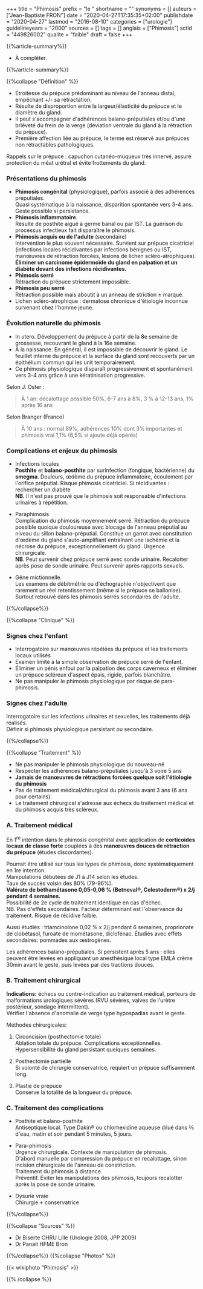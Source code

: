 +++
title = "Phimosis"
prefix = "le "
shortname = ""
synonyms = []
auteurs = ["Jean-Baptiste FRON"]
date = "2020-04-27T17:35:35+02:00"
publishdate = "2020-04-27"
lastmod = "2016-08-10"
categories = ["urologie"]
guidelineyears = "2000"
sources = []
tags = []
anglais = ["Phimosis"]
sctid = "449826002"
qualite = "faible"
draft = false
+++

{{%article-summary%}}

- À compléter.

{{%/article-summary%}}

{{%collapse "Définition" %}}

- Étroitesse du prépuce prédominant au niveau de l'anneau distal, empêchant +/- sa rétractation.
- Résulte de disproportion entre la largeur/élasticité du prépuce et le diamètre du gland.
- Il peut s'accompagner d'adhérences balano-préputiales et/ou d'une brièveté du frein de la verge (déviation ventrale du gland à la rétraction du prépuce).
- Première affection liée au prépuce, le terme est réservé aux prépuces non rétractables pathologiques.

Rappels sur le prépuce : capuchon cutanéo-muqueux très innervé, assure protection du méat urétral et évite frottements du gland.

### Présentations du phimosis

- **Phimosis congénital** (physiologique), parfois associé à des adhérences préputiales.  
Quasi systématique à la naissance, disparition spontanée vers 3-4 ans. Geste possible si persistance.
- **Phimosis inflammatoire**.  
Résulte de posthite aiguë à germe banal ou par IST. La guérison du processus infectieux fait disparaître le phimosis.
- **Phimosis acquis ou de l'adulte** (secondaire)  
Intervention le plus souvent nécessaire. Survient sur prépuce cicatriciel (infections locales récidivantes par infections bénignes ou IST, manœuvres de rétraction forcées, lésions de lichen scléro-atrophiques).  
**Éliminer un carcinome épidermoïde du gland en palpation et un diabète devant des infections récidivantes.**
- **Phimosis serré**  
Rétraction du prépuce strictement impossible.
- **Phimosis peu serré**  
Rétraction possible mais aboutit à un anneau de striction ± marqué.
- Lichen scléro-atrophique : dermatose chronique d'étiologie inconnue survenant chez l'homme jeune.

### Évolution naturelle du phimosis

- In utero. Développement du prépuce à partir de la 8e semaine de grossesse, recouvrant le gland à la 16e semaine.
- À la naissance. En général, il est impossible de découvrir le gland. Le feuillet interne du prépuce et la surface du gland sont recouverts par un épithélium commun qui les unit temporairement.
- Ce phimosis physiologique disparaît progressivement et spontanément vers 3-4 ans grâce à une kératinisation progressive.

Selon J. Oster :
> À 1 an: décalottage possible 50%, 6-7 ans à 8%, 3 % à 12-13 ans, 1% après 16 ans

Selon Branger (France)
> À 10 ans : normal 89%, adhérences 10% dont 3% importantes et phimosis vrai 1,1% (6,5% si ajoute déjà opérés)

### Complications et enjeux du phimosis

- Infections locales  
**Posthite** et **balano-posthite** par surinfection (fongique, bactérienne) du **smegma**. Douleurs, œdème du prépuce inflammatoire, écoulement par l'orifice préputial. Risque phimosis cicatriciel. Si récidivantes : rechercher un diabète  
**NB.** Il n'est pas prouvé que le phimosis soit responsable d'infections urinaires à répétition.

- Paraphimosis  
Complication du phimosis moyennement serré. Rétraction du prépuce possible quoique douloureuse avec blocage de l'anneau préputial au niveau du sillon balano-préputial. Constitue un garrot avec constitution d'œdème du gland s'auto-amplifiant entraînant une ischémie et la nécrose du prépuce, exceptionnellement du gland. Urgence chirurgicale.  
**NB**. Peut survenir chez prépuce serré avec sonde urinaire. Recalotter après pose de sonde urinaire. Peut survenir après rapports sexuels.

- Gêne mictionnelle.  
Les examens de débitmétrie ou d'échographie n'objectivent que rarement un réel retentissement (même si le prépuce se ballonise). Surtout retrouvé dans les phimosis serrés secondaires de l'adulte.

{{%/collapse%}}

{{%collapse "Clinique" %}}

### Signes chez l'enfant

- Interrogatoire sur manœuvres répétées du prépuce et les traitements locaux utilisés
- Examen limité à la simple observation de prépuce serré de l'enfant.  
- Éliminer un pénis enfoui par la palpation des corps caverneux et éliminer un prépuce scléreux d'aspect épais, rigide, parfois blanchâtre.
- Ne pas manipuler le phimosis physiologique par risque de para-phimosis.

### Signes chez l'adulte

Interrogatoire sur les infections urinaires et sexuelles, les traitements déjà réalisés.  
Définir si phimosis physiologique persistant ou secondaire.

{{%/collapse%}}

{{%collapse "Traitement" %}}

- Ne pas manipuler le phimosis physiologique du nouveau-né
- Respecter les adhérences balano-préputiales jusqu'à 3 voire 5 ans
- **Jamais de manœuvres de rétractions forcées quelque soit l'étiologie du phimosis**
- Pas de traitement médical/chirurgical du phimosis avant 3 ans (6 ans pour certains).
- Le traitement chirurgical s'adresse aux échecs du traitement médical et du phimosis acquis très scléreux.

### A. Traitement médical

En 1<sup>re</sup> intention dans le phimosis congénital avec application de **corticoïdes locaux de classe forte** couplées à des **manœuvres douces de rétraction du prépuce** (études discordantes).

Pourrait être utilisé sur tous les types de phimosis, donc systématiquement en 1re intention.  
Manipulations débutées de J1 à J14 selon les études.  
Taux de succès voisin des 80% (79-96%).  
**Valérate de béthamétasone 0,05-0,06 %  (Betneval®, Celestoderm®) x 2/j pendant 4 semaines.**  
Possibilité de 2e cycle de traitement identique en cas d'échec.  
NB. Pas d'effets secondaires. Facteur déterminant est l'observance du traitement. Risque de récidive faible.

Aussi étudiés : triamcinolone 0,02 % x 2/j pendant 6 semaines, proprionate de clobétasol, furoate de mométasone, diclofénac.
Étudiés avec effets secondaires: pommades aux œstrogènes.

Les adhérences balano-préputiales. Si persistent après 5 ans : elles peuvent être levées en appliquant un anesthésique local type EMLA crème 30min avant le geste, puis levées par des tractions douces.

### B. Traitement chirurgical

**Indications:** échecs ou contre-indication au traitement médical, porteurs de malformations urologiques sévères (RVU sévères, valves de l'urètre postérieur, sondage intermittent).  
Vérifier l'absence d'anomalie de verge type hypospadias avant le geste.

Méthodes chirurgicales:

1. Circoncision (posthectomie totale)  
Ablation totale du prépuce. Complications exceptionnelles. Hypersensibilité du gland persistant quelques semaines.

1. Posthectomie partielle  
Si volonté de chirurgie conservatrice, requiert un prépuce suffisamment long.

1. Plastie de prépuce  
Conserve la totalité de la longueur du prépuce.

### C. Traitement des complications

- Posthite et balano-posthite  
Antiseptique local. Type Dakin® ou chlorhexidine aqueuse dilué dans ⅔ d'eau, matin et soir pendant 5 minutes, 5 jours.

- Para-phimosis  
Urgence chirurgicale. Contexte de manipulation de phimosis.  
D'abord manuelle par compression du prépuce en recalottage, sinon incision chirurgicale de l'anneau de constriction.  
Traitement du phimosis à distance.  
Préventif. Éviter les manipulations des phimosis, toujours recalotter après la pose de sonde urinaire.

- Dysurie vraie  
Chirurgie ± conservatrice

{{%/collapse%}}

{{%collapse "Sources" %}}

- Dr Biserte CHRU Lille (Urologie 2008, JPP 2009)
- Dr Panait HFME Bron

{{%/collapse%}}
{{%collapse "Photos" %}}

{{< wikiphoto "Phimosis" >}}

{{% /collapse %}}
